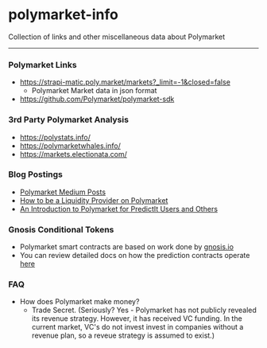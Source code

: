 # polymarket-info
Collection of links and other miscellaneous data about Polymarket

---
### Polymarket Links
* https://strapi-matic.poly.market/markets?_limit=-1&closed=false
  * Polymarket Market data in json format
* https://github.com/Polymarket/polymarket-sdk

### 3rd Party Polymarket Analysis
* https://polystats.info/
* https://polymarketwhales.info/
* https://markets.electionata.com/

### Blog Postings
* [Polymarket Medium Posts](https://polymarket.medium.com/)
* [How to be a Liquidity Provider on Polymarket](https://predictioninsights.com/how-to-be-a-liquidity-provider-on-polymarket/)
* [An Introduction to Polymarket for PredictIt Users and Others](https://aaronkreider.medium.com/author-aaron-kreider-written-on-july-1-2021-twitter-https-twitter-com-online-activist-76d0de34f83f)

### Gnosis Conditional Tokens
* Polymarket smart contracts are based on work done by [gnosis.io](https://gnosis.io)
* You can review detailed docs on how the prediction contracts operate [here](https://docs.gnosis.io/conditionaltokens/)

### FAQ
* How does Polymarket make money?
  * Trade Secret. (Seriously? Yes - Polymarket has not publicly revealed its revenue strategy. However, it has received VC funding. In the current market, VC's do not invest invest in companies without a revenue plan, so a reveue strategy is assumed to exist.) 
